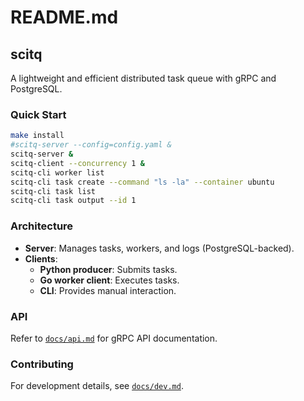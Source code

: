 # README.md

## scitq

A lightweight and efficient distributed task queue with gRPC and PostgreSQL.

### Quick Start
```sh
make install
#scitq-server --config=config.yaml &
scitq-server &
scitq-client --concurrency 1 & 
scitq-cli worker list
scitq-cli task create --command "ls -la" --container ubuntu
scitq-cli task list
scitq-cli task output --id 1
```



### Architecture
- **Server**: Manages tasks, workers, and logs (PostgreSQL-backed).
- **Clients**:
  - **Python producer**: Submits tasks.
  - **Go worker client**: Executes tasks.
  - **CLI**: Provides manual interaction.

### API
Refer to [`docs/api.md`](docs/api.md) for gRPC API documentation.

### Contributing
For development details, see [`docs/dev.md`](docs/dev.md).
